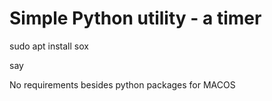 # Simple Python utility - a timer

sudo apt install sox

say

No requirements besides python packages for MACOS


